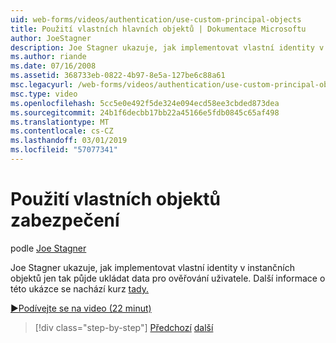```yaml
---
uid: web-forms/videos/authentication/use-custom-principal-objects
title: Použití vlastních hlavních objektů | Dokumentace Microsoftu
author: JoeStagner
description: Joe Stagner ukazuje, jak implementovat vlastní identity v instančních objektů jen tak půjde ukládat data pro ověřování uživatele. Další informace o této ukázce...
ms.author: riande
ms.date: 07/16/2008
ms.assetid: 368733eb-0822-4b97-8e5a-127be6c88a61
msc.legacyurl: /web-forms/videos/authentication/use-custom-principal-objects
msc.type: video
ms.openlocfilehash: 5cc5e0e492f5de324e094ecd58ee3cbded873dea
ms.sourcegitcommit: 24b1f6decbb17bb22a45166e5fdb0845c65af498
ms.translationtype: MT
ms.contentlocale: cs-CZ
ms.lasthandoff: 03/01/2019
ms.locfileid: "57077341"
---
```

<a name="use-custom-principal-objects"></a>Použití vlastních objektů zabezpečení
====================
podle [Joe Stagner](https://github.com/JoeStagner)

Joe Stagner ukazuje, jak implementovat vlastní identity v instančních objektů jen tak půjde ukládat data pro ověřování uživatele. Další informace o této ukázce se nachází kurz [tady.](../../overview/older-versions-security/introduction/forms-authentication-configuration-and-advanced-topics-vb.md)

[&#9654;Podívejte se na video (22 minut)](https://channel9.msdn.com/Blogs/ASP-NET-Site-Videos/use-custom-principal-objects)

> [!div class="step-by-step"]
> [Předchozí](add-custom-data-to-the-authentication-method.md)
> [další](understanding-aspnet-memberships.md)
